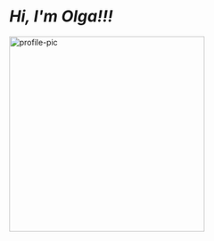 <!DOCTYPE html>
<html lang="en">
<head>
    <meta charset="UTF-8">    <meta name="viewport" content="width=device-width, initial-scale=1.0">
    <link rel="stylesheet" href="styles/main.css">
    <link href="https://fonts.googleapis.com/css?family=Lobster|Nosifer" rel="stylesheet">
</head>
<body>
        <div class="container">
        <h1><em>Hi, I'm Olga!!!</em></h1>
         <span> <img src="DSC_0640.JPG" width="350" heidht="250" alt="profile-pic"></span>
    </div>
</body>
</html>